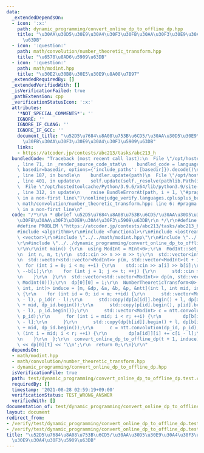 ```yaml
---
data:
  _extendedDependsOn:
  - icon: ':x:'
    path: dynamic_programming/convert_online_dp_to_offline_dp.hpp
    title: "\u30AA\u30D5\u30E9\u30A4\u30F3\u30FB\u30AA\u30F3\u30E9\u30A4\u30F3\u5909\
      \u63DB"
  - icon: ':question:'
    path: math/convolution/number_theoretic_transform.hpp
    title: "\u6570\u8AD6\u5909\u63DB"
  - icon: ':question:'
    path: math/modint.hpp
    title: "\u30E2\u30B8\u30E5\u30E9\u8A08\u7B97"
  _extendedRequiredBy: []
  _extendedVerifiedWith: []
  _isVerificationFailed: true
  _pathExtension: cpp
  _verificationStatusIcon: ':x:'
  attributes:
    '*NOT_SPECIAL_COMMENTS*': ''
    IGNORE: ''
    IGNORE_IF_CLANG: ''
    IGNORE_IF_GCC: ''
    document_title: "\u52D5\u7684\u8A08\u753B\u6CD5/\u30AA\u30D5\u30E9\u30A4\u30F3\
      \u30FB\u30AA\u30F3\u30E9\u30A4\u30F3\u5909\u63DB"
    links:
    - https://atcoder.jp/contests/abc213/tasks/abc213_h
  bundledCode: "Traceback (most recent call last):\n  File \"/opt/hostedtoolcache/Python/3.9.6/x64/lib/python3.9/site-packages/onlinejudge_verify/documentation/build.py\"\
    , line 71, in _render_source_code_stat\n    bundled_code = language.bundle(stat.path,\
    \ basedir=basedir, options={'include_paths': [basedir]}).decode()\n  File \"/opt/hostedtoolcache/Python/3.9.6/x64/lib/python3.9/site-packages/onlinejudge_verify/languages/cplusplus.py\"\
    , line 187, in bundle\n    bundler.update(path)\n  File \"/opt/hostedtoolcache/Python/3.9.6/x64/lib/python3.9/site-packages/onlinejudge_verify/languages/cplusplus_bundle.py\"\
    , line 401, in update\n    self.update(self._resolve(pathlib.Path(included), included_from=path))\n\
    \  File \"/opt/hostedtoolcache/Python/3.9.6/x64/lib/python3.9/site-packages/onlinejudge_verify/languages/cplusplus_bundle.py\"\
    , line 312, in update\n    raise BundleErrorAt(path, i + 1, \"#pragma once found\
    \ in a non-first line\")\nonlinejudge_verify.languages.cplusplus_bundle.BundleErrorAt:\
    \ math/convolution/number_theoretic_transform.hpp: line 6: #pragma once found\
    \ in a non-first line\n"
  code: "/*\r\n * @brief \u52D5\u7684\u8A08\u753B\u6CD5/\u30AA\u30D5\u30E9\u30A4\u30F3\
    \u30FB\u30AA\u30F3\u30E9\u30A4\u30F3\u5909\u63DB\r\n */\r\n#define IGNORE\r\n\
    #define PROBLEM \"https://atcoder.jp/contests/abc213/tasks/abc213_h\"\r\n\r\n\
    #include <algorithm>\r\n#include <functional>\r\n#include <iostream>\r\n#include\
    \ <vector>\r\n#include \"../../math/modint.hpp\"\r\n#include \"../../math/convolution/number_theoretic_transform.hpp\"\
    \r\n#include \"../../dynamic_programming/convert_online_dp_to_offline_dp.hpp\"\
    \r\n\r\nint main() {\r\n  using ModInt = MInt<0>;\r\n  ModInt::set_mod(998244353);\r\
    \n  int n, m, t;\r\n  std::cin >> n >> m >> t;\r\n  std::vector<int> a(m), b(m);\r\
    \n  std::vector<std::vector<ModInt>> p(m, std::vector<ModInt>(t + 1, 0));\r\n\
    \  for (int i = 0; i < m; ++i) {\r\n    std::cin >> a[i] >> b[i];\r\n    --a[i];\
    \ --b[i];\r\n    for (int j = 1; j <= t; ++j) {\r\n      std::cin >> p[i][j];\r\
    \n    }\r\n  }\r\n  std::vector<std::vector<ModInt>> dp(n, std::vector(t + 1,\
    \ ModInt(0)));\r\n  dp[0][0] = 1;\r\n  NumberTheoreticTransform<0> ntt;\r\n  std::function<void(int,\
    \ int, int)> induce = [m, &dp, &a, &b, &p, &ntt](int l, int mid, int r) -> void\
    \ {\r\n    for (int id = 0; id < m; ++id) {\r\n      std::vector<ModInt> dp_id(mid\
    \ - l), p_id(r - l);\r\n      std::copy(dp[a[id]].begin() + l, dp[a[id]].begin()\
    \ + mid, dp_id.begin());\r\n      std::copy(p[id].begin(), p[id].begin() + (r\
    \ - l), p_id.begin());\r\n      std::vector<ModInt> c = ntt.convolution(dp_id,\
    \ p_id);\r\n      for (int i = mid; i < r; ++i) {\r\n        dp[b[id]][i] += c[i\
    \ - l];\r\n      }\r\n      std::copy(dp[b[id]].begin() + l, dp[b[id]].begin()\
    \ + mid, dp_id.begin());\r\n      c = ntt.convolution(dp_id, p_id);\r\n      for\
    \ (int i = mid; i < r; ++i) {\r\n        dp[a[id]][i] += c[i - l];\r\n      }\r\
    \n    }\r\n  };\r\n  convert_online_dp_to_offline_dp(t + 1, induce);\r\n  std::cout\
    \ << dp[0][t] << '\\n';\r\n  return 0;\r\n}\r\n"
  dependsOn:
  - math/modint.hpp
  - math/convolution/number_theoretic_transform.hpp
  - dynamic_programming/convert_online_dp_to_offline_dp.hpp
  isVerificationFile: true
  path: test/dynamic_programming/convert_online_dp_to_offline_dp.test.cpp
  requiredBy: []
  timestamp: '2021-08-28 02:59:19+09:00'
  verificationStatus: TEST_WRONG_ANSWER
  verifiedWith: []
documentation_of: test/dynamic_programming/convert_online_dp_to_offline_dp.test.cpp
layout: document
redirect_from:
- /verify/test/dynamic_programming/convert_online_dp_to_offline_dp.test.cpp
- /verify/test/dynamic_programming/convert_online_dp_to_offline_dp.test.cpp.html
title: "\u52D5\u7684\u8A08\u753B\u6CD5/\u30AA\u30D5\u30E9\u30A4\u30F3\u30FB\u30AA\u30F3\
  \u30E9\u30A4\u30F3\u5909\u63DB"
---
```

